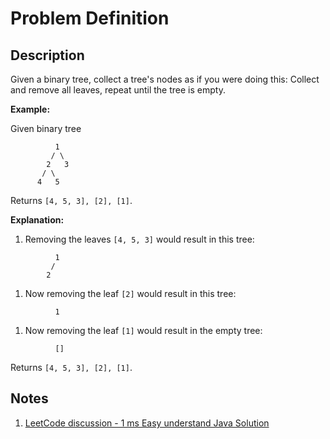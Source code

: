 # Problem Definition

## Description

Given a binary tree, collect a tree's nodes as if you were doing this: Collect and remove all leaves, repeat until the tree is empty.

**Example:**

Given binary tree

```plaintext
          1
         / \
        2   3
       / \
      4   5
```

Returns `[4, 5, 3], [2], [1]`.

**Explanation:**

1. Removing the leaves `[4, 5, 3]` would result in this tree:

```plaintext
          1
         /
        2
```

1. Now removing the leaf `[2]` would result in this tree:

```plaintext
          1
```

1. Now removing the leaf `[1]` would result in the empty tree:

```plaintext
          []
```

Returns `[4, 5, 3], [2], [1]`.

## Notes

1. [LeetCode discussion - 1 ms Easy understand Java Solution](https://leetcode.com/problems/find-leaves-of-binary-tree/discuss/83773/1-ms-Easy-understand-Java-Solution)